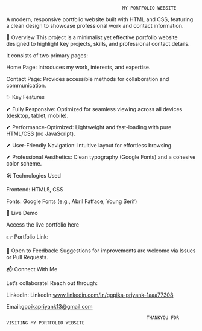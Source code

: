                                                MY PORTFOLIO WEBSITE

A modern, responsive portfolio website built with HTML and CSS, featuring a clean design to showcase professional work and contact information.

📌 Overview
This project is a minimalist yet effective portfolio website designed to highlight key projects, skills, and professional contact details. 

It consists of two primary pages:

Home Page: Introduces my work, interests, and expertise.

Contact Page: Provides accessible methods for collaboration and communication.

✨ Key Features

✔ Fully Responsive: Optimized for seamless viewing across all devices (desktop, tablet, mobile).

✔ Performance-Optimized: Lightweight and fast-loading with pure HTML/CSS (no JavaScript).

✔ User-Friendly Navigation: Intuitive layout for effortless browsing.

✔ Professional Aesthetics: Clean typography (Google Fonts) and a cohesive color scheme.

🛠️ Technologies Used

Frontend: HTML5, CSS

Fonts: Google Fonts (e.g., Abril Fatface, Young Serif)


🔗 Live Demo

Access the live portfolio here

👉 Portfolio Link:

📝 Open to Feedback: Suggestions for improvements are welcome via Issues or Pull Requests.

📬 Connect With Me

Let’s collaborate! Reach out through:

LinkedIn: LinkedIn:www.linkedin.com/in/gopika-priyank-1aaa77308

Email:gopikapriyank13@gmail.com


                                                        
                                                        THANKYOU FOR VISITING MY PORTFOLIO WEBSITE



